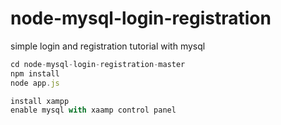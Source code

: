# node-mysql-login-registration
simple login and registration tutorial with mysql

```js
cd node-mysql-login-registration-master
npm install
node app.js

install xampp
enable mysql with xaamp control panel
````
